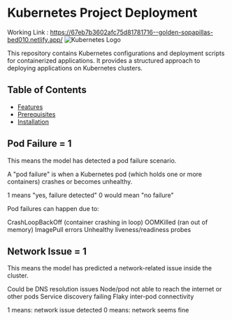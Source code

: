 # Kubernetes Project Deployment
Working Link : https://67eb7b3602afc75d81781716--golden-sopapillas-bed010.netlify.app/
![Kubernetes Logo](https://upload.wikimedia.org/wikipedia/commons/3/39/Kubernetes_logo_without_workmark.svg)

This repository contains Kubernetes configurations and deployment scripts for containerized applications. It provides a structured approach to deploying applications on Kubernetes clusters.

## Table of Contents
- [Features](#features)
- [Prerequisites](#prerequisites)
- [Installation](#installation)


## Pod Failure = 1
This means the model has detected a pod failure scenario.

A "pod failure" is when a Kubernetes pod (which holds one or more containers) crashes or becomes unhealthy.

1 means "yes, failure detected"
0 would mean "no failure"

Pod failures can happen due to:

CrashLoopBackOff (container crashing in loop)
OOMKilled (ran out of memory)
ImagePull errors
Unhealthy liveness/readiness probes

## Network Issue = 1
This means the model has predicted a network-related issue inside the cluster.

Could be DNS resolution issues
Node/pod not able to reach the internet or other pods
Service discovery failing
Flaky inter-pod connectivity

1 means: network issue detected
0 means: network seems fine



